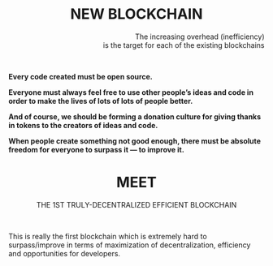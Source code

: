 
<h1 align="center">
NEW BLOCKCHAIN
</h1>


<p align="right">
The increasing overhead (inefficiency)<br>
is the target for each of the existing blockchains<br>
</p>

<p>&nbsp</p>

<p><b>
Every code created must be open source.<br>

Everyone must always feel free to use other people’s ideas and code in order to make the lives of lots of lots of people better.<br>

And of course, we should be forming a donation culture for giving thanks in tokens to the creators of ideas and code.<br>

When people create something not good enough, there must be absolute freedom for everyone to surpass it — to improve it.<br>
 </b>
</p>
 
 

<h1 align="center">MEET</h1>
<p align="center">
THE 1ST TRULY-DECENTRALIZED EFFICIENT BLOCKCHAIN<br>
</p>
<p>&nbsp</p>

This is really the first blockchain which is extremely hard to surpass/improve in terms of maximization of decentralization, efficiency and opportunities for developers.

